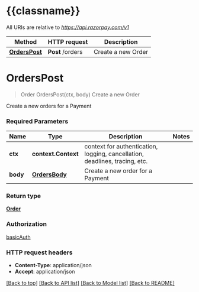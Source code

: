 # {{classname}}

All URIs are relative to *https://api.razorpay.com/v1*

Method | HTTP request | Description
------------- | ------------- | -------------
[**OrdersPost**](OrdersApi.md#OrdersPost) | **Post** /orders | Create a new Order

# **OrdersPost**
> Order OrdersPost(ctx, body)
Create a new Order

Create a new orders for a Payment

### Required Parameters

Name | Type | Description  | Notes
------------- | ------------- | ------------- | -------------
 **ctx** | **context.Context** | context for authentication, logging, cancellation, deadlines, tracing, etc.
  **body** | [**OrdersBody**](OrdersBody.md)| Create a new order for a Payment | 

### Return type

[**Order**](Order.md)

### Authorization

[basicAuth](../README.md#basicAuth)

### HTTP request headers

 - **Content-Type**: application/json
 - **Accept**: application/json

[[Back to top]](#) [[Back to API list]](../README.md#documentation-for-api-endpoints) [[Back to Model list]](../README.md#documentation-for-models) [[Back to README]](../README.md)

